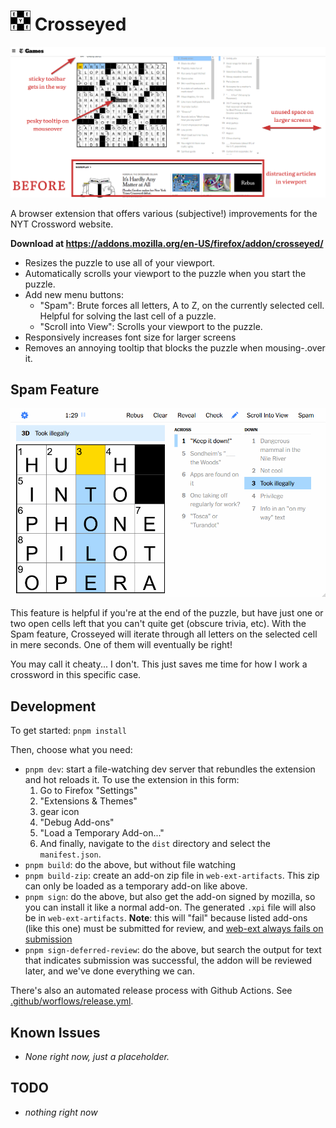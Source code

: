 <h1><img src="src/icons/icon.svg" width="32" /> Crosseyed</h1>

<p align="center">
  <img src="docs/before-and-after.gif" width="800" alt="Spam feature">
</p>

A browser extension that offers various (subjective!) improvements for the NYT Crossword website.

**Download at <https://addons.mozilla.org/en-US/firefox/addon/crosseyed/>**

- Resizes the puzzle to use all of your viewport.
- Automatically scrolls your viewport to the puzzle when you start the puzzle.
- Add new menu buttons:
  - "Spam": Brute forces all letters, A to Z, on the currently selected cell. Helpful for solving
    the last cell of a puzzle.
  - "Scroll into View": Scrolls your viewport to the puzzle.
- Responsively increases font size for larger screens
- Removes an annoying tooltip that blocks the puzzle when mousing-.over it.

## Spam Feature

<p align="center">
  <img src="docs/spam.gif" width="800" alt="Spam feature">
</p>

This feature is helpful if you're at the end of the puzzle, but have just one or two open cells left
that you can't quite get (obscure trivia, etc). With the Spam feature, Crosseyed will iterate
through all letters on the selected cell in mere seconds. One of them will eventually be right!

You may call it cheaty... I don't. This just saves me time for how I work a crossword in this
specific case.


## Development

To get started: `pnpm install`

Then, choose what you need:

- `pnpm dev`: start a file-watching dev server that rebundles the extension and hot reloads it. To
  use the extension in this form:
  1. Go to Firefox "Settings"
  2. "Extensions & Themes"
  3. gear icon
  4. "Debug Add-ons"
  5. "Load a Temporary Add-on..."
  6. And finally, navigate to the `dist` directory and select the `manifest.json`.
- `pnpm build`: do the above, but without file watching
- `pnpm build-zip`: create an add-on zip file in `web-ext-artifacts`. This zip can only be loaded as
  a temporary add-on like above.
- `pnpm sign`: do the above, but also get the add-on signed by mozilla, so you can install it like a
  normal add-on. The generated `.xpi` file will also be in `web-ext-artifacts`. **Note**: this will
  "fail" because listed add-ons (like this one) must be submitted for review, and
  [web-ext always fails on submission](https://github.com/mozilla/web-ext/issues/804)
- `pnpm sign-deferred-review`: do the above, but search the output for text that indicates
  submission was successful, the addon will be reviewed later, and we've done everything we can.

There's also an automated release process with Github Actions. See
[.github/worflows/release.yml](https://github.com/t-mart/crosseyed/blob/master/.github/workflows/release.yml).

## Known Issues

- _None right now, just a placeholder._

## TODO

- *nothing right now*
